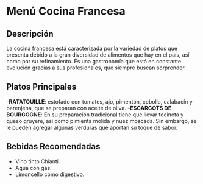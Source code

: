 # Menú Cocina Francesa 

## Descripción
La cocina francesa está caracterizada por la variedad de platos que presenta debido a la gran diversidad de alimentos que hay en el país, así como por su refinamiento. Es una gastronomía que está en constante evolución gracias a sus profesionales, que siempre buscan sorprender.

## Platos Principales
-**RATATOUILLE**: estofado con tomates, ajo, pimentón, cebolla, calabacín y berenjena, que se preparan con aceite de oliva. 
-**ESCARGOTS DE BOURGOGNE**: En su preparación tradicional tiene que llevar tocineta y queso gruyere, así como pimienta molida y nuez moscada. Sin embargo, se le pueden agregar algunas verduras que aportan su toque de sabor.

## Bebidas Recomendadas
- Vino tinto Chianti.
- Agua con gas.
- Limoncello como digestivo.
​






























